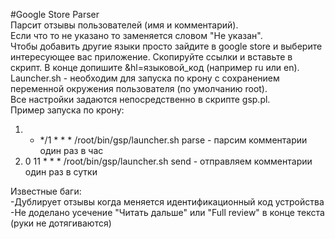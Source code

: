 #Google Store Parser  
Парсит отзывы пользователей (имя и комментарий).  
Если что то не указано то заменяется словом "Не указан".  
Чтобы добавить другие языки просто зайдите в google store и выберите интересующее вас приложение. Скопируйте ссылки и вставьте в скрипт. В конце допишите &hl=языковой_код (например ru или en).  
Launcher.sh - необходим для запуска по крону с сохранением переменной окружения пользователя (по умолчанию root).  
Все настройки задаются непосредственно в скрипте gsp.pl.  
Пример запуска по крону:  
1. * */1 * * * /root/bin/gsp/launcher.sh parse - парсим комментарии один раз в час  
2. 0 11 * * * /root/bin/gsp/launcher.sh send - отправляем комментарии один раз в сутки  

Известные баги:  
-Дублирует отзывы когда меняется идентификационный код устройства  
-Не доделано усечение "Читать дальше" или "Full review" в конце текста (руки не дотягиваются)
